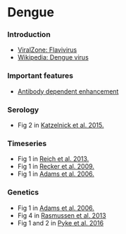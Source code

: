 # Dengue

### Introduction

* [ViralZone: Flavivirus](http://viralzone.expasy.org/all_by_protein/24.html)
* [Wikipedia: Dengue virus](https://en.wikipedia.org/wiki/Dengue_virus)

### Important features

* [Antibody dependent enhancement](https://en.wikipedia.org/wiki/Antibody-dependent_enhancement)

### Serology

* Fig 2 in [Katzelnick et al. 2015.](katzelnick-dengue-serology.pdf)

### Timeseries

* Fig 1 in [Reich et al. 2013.](reich-dengue-timeseries.pdf)
* Fig 1 in [Recker et al. 2009.](recker-dengue-timeseries.pdf)
* Fig 1 in [Adams et al. 2006.](adams-dengue-genetics.pdf)

### Genetics

* Fig 1 in [Adams et al. 2006.](adams-dengue-genetics.pdf)
* Fig 4 in [Rasmussen et al. 2013](rasmussen-dengue-sequence.pdf)
* Fig 1 and 2 in [Pyke et al. 2016](pyke-dengue-genetics.pdf)
